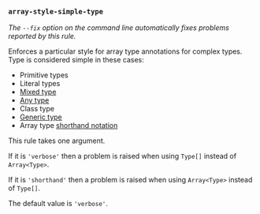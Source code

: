 ### `array-style-simple-type`

_The `--fix` option on the command line automatically fixes problems reported by this rule._

Enforces a particular style for array type annotations for complex types. Type is considered simple in these cases:

* Primitive types
* Literal types
* [Mixed type](https://flow.org/en/docs/types/mixed/)
* [Any type](https://flow.org/en/docs/types/any/)
* Class type
* [Generic type](https://flow.org/en/docs/types/generics/)
* Array type [shorthand notation](https://flow.org/en/docs/types/arrays/#toc-array-type-shorthand-syntax)

This rule takes one argument.

If it is `'verbose'` then a problem is raised when using `Type[]` instead of `Array<Type>`.

If it is `'shorthand'` then a problem is raised when using `Array<Type>` instead of `Type[]`.

The default value is `'verbose'`.

<!-- assertions arrayStyleSimpleType -->
